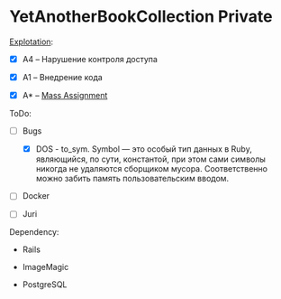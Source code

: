 # YetAnotherBookCollection Private

[Explotation]:

- [x] A4 – Нарушение контроля доступа

- [x] A1 – Внедрение кода

- [x] A* – [Mass Assignment]

ToDo:

- [ ] Bugs
  - [x] DOS - to_sym. Symbol — это особый тип данных в Ruby, являющийся, по сути, константой, при этом сами символы никогда не удаляются сборщиком мусора. Соответственно можно забить память пользовательским вводом.

- [ ] Docker

- [ ] Juri

Dependency:

- Rails

- ImageMagic

- PostgreSQL

[Explotation]: https://habrahabr.ru/company/pentestit/blog/326272/
[Mass Assignment]: https://xakep.ru/2013/12/03/ruby-on-rails-safe-problem/#toc06.
